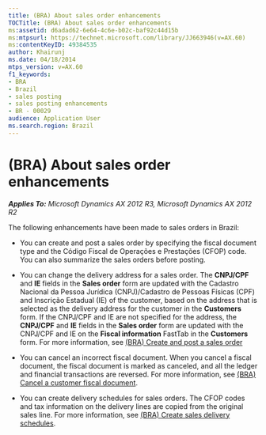 ```yaml
---
title: (BRA) About sales order enhancements
TOCTitle: (BRA) About sales order enhancements
ms:assetid: d6adad62-6e64-4c6e-b02c-baf92c44d15b
ms:mtpsurl: https://technet.microsoft.com/library/JJ663946(v=AX.60)
ms:contentKeyID: 49384535
author: Khairunj
ms.date: 04/18/2014
mtps_version: v=AX.60
f1_keywords:
- BRA
- Brazil
- sales posting
- sales posting enhancements
- BR - 00029
audience: Application User
ms.search.region: Brazil
---
```


# (BRA) About sales order enhancements 


_**Applies To:** Microsoft Dynamics AX 2012 R3, Microsoft Dynamics AX 2012 R2_

The following enhancements have been made to sales orders in Brazil:

  - You can create and post a sales order by specifying the fiscal document type and the Código Fiscal de Operações e Prestações (CFOP) code. You can also summarize the sales orders before posting.

  - You can change the delivery address for a sales order. The **CNPJ/CPF** and **IE** fields in the **Sales order** form are updated with the Cadastro Nacional da Pessoa Jurídica (CNPJ)/Cadastro de Pessoas Físicas (CPF) and Inscrição Estadual (IE) of the customer, based on the address that is selected as the delivery address for the customer in the **Customers** form. If the CNPJ/CPF and IE are not specified for the address, the **CNPJ/CPF** and **IE** fields in the **Sales order** form are updated with the CNPJ/CPF and IE on the **Fiscal information** FastTab in the **Customers** form. For more information, see [(BRA) Create and post a sales order](bra-create-and-post-a-sales-order.md)

  - You can cancel an incorrect fiscal document. When you cancel a fiscal document, the fiscal document is marked as canceled, and all the ledger and financial transactions are reversed. For more information, see [(BRA) Cancel a customer fiscal document](bra-cancel-a-customer-fiscal-document.md).

  - You can create delivery schedules for sales orders. The CFOP codes and tax information on the delivery lines are copied from the original sales line. For more information, see [(BRA) Create sales delivery schedules](bra-create-sales-delivery-schedules.md).

  


